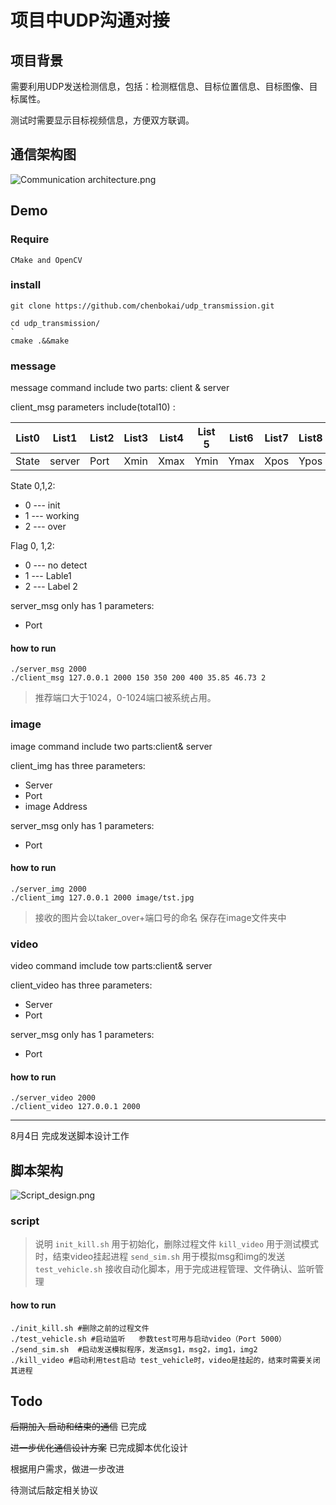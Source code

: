 # 项目中UDP沟通对接

## 项目背景

需要利用UDP发送检测信息，包括：检测框信息、目标位置信息、目标图像、目标属性。

测试时需要显示目标视频信息，方便双方联调。

## 通信架构图

![Communication architecture.png](https://i.loli.net/2021/08/03/aKqvZLzbIdg8wcj.png)

## Demo

### Require

`CMake and OpenCV`

### install 

```
git clone https://github.com/chenbokai/udp_transmission.git

cd udp_transmission/
`
cmake .&&make
```

### message

message command include two parts: client & server

client_msg parameters include(total10) : 

| List0  |List1 |List2 |List3 |List4 |List 5|List6 |List7 |List8 |List9 |
|----|----|----|----|----|----|----|----|----|----|
|State|server|Port|Xmin|Xmax|Ymin|Ymax|Xpos|Ypos|Flag|

State 0,1,2:
* 0 --- init
* 1 --- working
* 2 --- over

Flag 0, 1,2:
* 0 --- no detect
* 1 --- Lable1
* 2 --- Label 2

server_msg only has 1  parameters:
* Port

#### how to run
```
./server_msg 2000
./client_msg 127.0.0.1 2000 150 350 200 400 35.85 46.73 2
```
>推荐端口大于1024，0-1024端口被系统占用。

### image

image command include two parts:client& server

client_img has three parameters:
* Server
* Port 
* image Address

server_msg only has 1 parameters:
* Port

#### how to run

```
./server_img 2000
./client_img 127.0.0.1 2000 image/tst.jpg
```
>接收的图片会以taker_over+端口号的命名 保存在image文件夹中

### video
 
 video command imclude tow parts:client& server

 client_video has three parameters:
 * Server 
 * Port

 server_msg only has 1 parameters:
 * Port

 #### how to run

 ```
 ./server_video 2000
 ./client_video 127.0.0.1 2000 
 ```

---
8月4日 完成发送脚本设计工作

## 脚本架构

![Script_design.png](https://i.loli.net/2021/08/05/J3cln8bgmBfZPdT.png)

### script

>说明
`init_kill.sh`              用于初始化，删除过程文件
`kill_video`               用于测试模式时，结束video挂起进程
`send_sim.sh`         用于模拟msg和img的发送
`test_vehicle.sh`    接收自动化脚本，用于完成进程管理、文件确认、监听管理

#### how to run
```
./init_kill.sh #删除之前的过程文件
./test_vehicle.sh #启动监听   参数test可用与启动video（Port 5000）
./send_sim.sh  #启动发送模拟程序，发送msg1，msg2，img1，img2
./kill_video #启动利用test启动 test_vehicle时，video是挂起的，结束时需要关闭其进程
```


## Todo

~~后期加入 启动和结束的通信~~  已完成

~~进一步优化通信设计方案~~  已完成脚本优化设计

根据用户需求，做进一步改进

待测试后敲定相关协议


